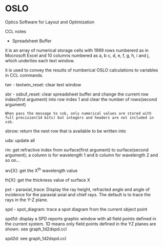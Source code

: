 # OSLO
Optics Software for Layout and Optimization


CCL notes

- Spreadsheet Buffer

it is an array of numerical storage cells with 1999 rows numbererd as in Mocrosoft Excel and 10 columns numbered as a, b c, d, e, f, g, h, i and j, which underlies each text window. 

it is used to convey the results of numberical OSLO calculations to variables in CCL commands.

twr - textwin_reset: clear text window

sbr - ssbuf_reset: clear spreadsheet buffer and change the current row index(first argument) into row index 1 and clear the number of rows(second argument)

```
When pass the message to ssb, only numerical values are stored with full precision(14 bits) but integers and headers are not included in ssb. 
```

sbrow: return the next row that is available to be written into  

uda: update all

rin: get refractive index from surface(first argument) to surface(second argument); a column is for wavelength 1 and b column for wavelength 2 and so on...

wv[X]: get the X<sup>th</sup> wavelength value

th[X]: get the thickness value of surface X

pxt - paraxial_trace: Display the ray height, refracted angle and angle of incidence for the paraxial axial and chief rays. The default is to trace the rays in the Y-Z plane.

spd - spot_diagram: trace a spot diagram from the current object point

spd1d: display a SPD reports graphic window with all field points defined in the current system. 1D means only field points defined in the YZ planes are shown. see graph_1d2dspd.ccl

spd2d: see graph_1d2dspd.ccl
